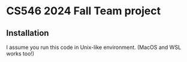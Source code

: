 # CS546 2024 Fall Team project

## Installation

I assume you run this code in Unix-like environment. (MacOS and WSL works too!)